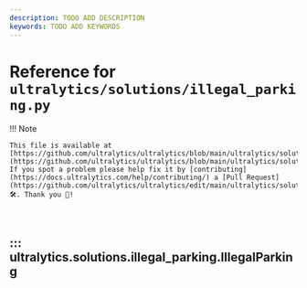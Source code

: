 ```yaml
---
description: TODO ADD DESCRIPTION
keywords: TODO ADD KEYWORDS
---
```


# Reference for `ultralytics/solutions/illegal_parking.py`

!!! Note

    This file is available at [https://github.com/ultralytics/ultralytics/blob/main/ultralytics/solutions/illegal_parking.py](https://github.com/ultralytics/ultralytics/blob/main/ultralytics/solutions/illegal_parking.py). If you spot a problem please help fix it by [contributing](https://docs.ultralytics.com/help/contributing/) a [Pull Request](https://github.com/ultralytics/ultralytics/edit/main/ultralytics/solutions/illegal_parking.py) 🛠️. Thank you 🙏!

<br>

## ::: ultralytics.solutions.illegal_parking.IllegalParking

<br><br>
